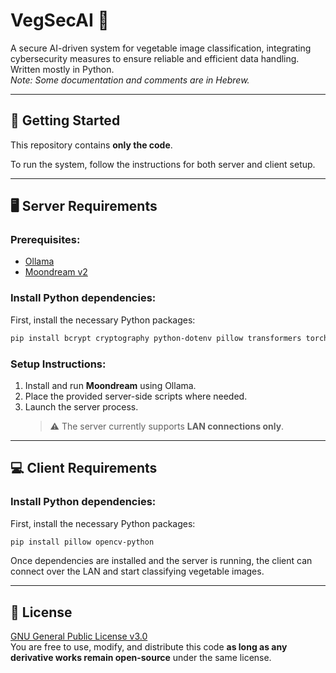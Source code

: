 # VegSecAI 🥕  
A secure AI-driven system for vegetable image classification, integrating cybersecurity measures to ensure reliable and efficient data handling.  
Written mostly in Python.  
*Note: Some documentation and comments are in Hebrew.*

---

## 🔧 Getting Started  
This repository contains **only the code**.

To run the system, follow the instructions for both server and client setup.

---

## 🖥️ Server Requirements

### Prerequisites:
- [Ollama](https://ollama.com/)
- [Moondream v2](https://ollama.com/library/moondream:v2)

### Install Python dependencies:
First, install the necessary Python packages:

```bash
pip install bcrypt cryptography python-dotenv pillow transformers torch moondream
```

### Setup Instructions:
1. Install and run **Moondream** using Ollama.
2. Place the provided server-side scripts where needed.
3. Launch the server process.  
   > ⚠️ The server currently supports **LAN connections only**.

---

## 💻 Client Requirements

### Install Python dependencies:
First, install the necessary Python packages:

```bash
pip install pillow opencv-python
```

Once dependencies are installed and the server is running, the client can connect over the LAN and start classifying vegetable images.

---

## 📜 License
[GNU General Public License v3.0](https://www.gnu.org/licenses/gpl-3.0.html)  
You are free to use, modify, and distribute this code **as long as any derivative works remain open-source** under the same license.

